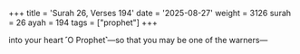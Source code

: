 +++
title = 'Surah 26, Verses 194'
date = '2025-08-27'
weight = 3126
surah = 26
ayah = 194
tags = ["prophet"]
+++

into your heart ˹O Prophet˺—so that you may be one of the warners—